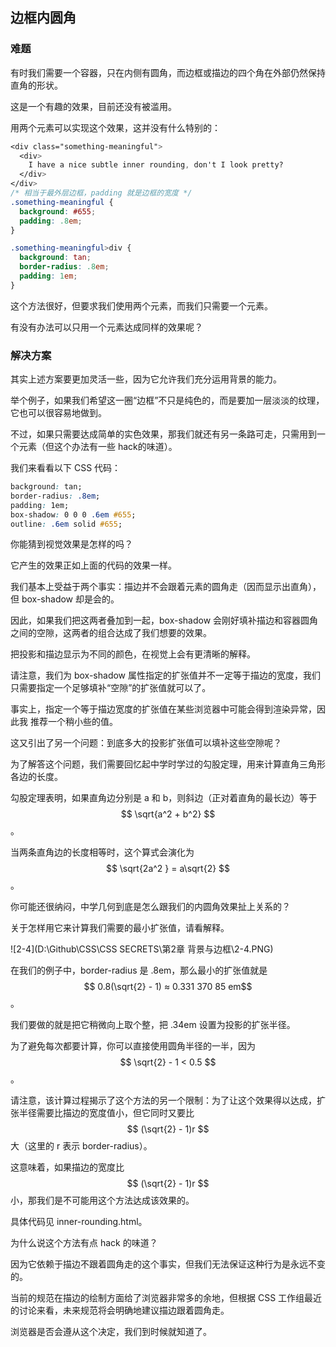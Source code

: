 ## 边框内圆角

### 难题

有时我们需要一个容器，只在内侧有圆角，而边框或描边的四个角在外部仍然保持直角的形状。

这是一个有趣的效果，目前还没有被滥用。

用两个元素可以实现这个效果，这并没有什么特别的：

```css
<div class="something-meaningful">
  <div>
    I have a nice subtle inner rounding, don't I look pretty?
  </div>
</div>
/* 相当于最外层边框，padding 就是边框的宽度 */
.something-meaningful {
  background: #655;
  padding: .8em;
}

.something-meaningful>div {
  background: tan;
  border-radius: .8em;
  padding: 1em;
}
```

这个方法很好，但要求我们使用两个元素，而我们只需要一个元素。

有没有办法可以只用一个元素达成同样的效果呢？



### 解决方案

其实上述方案要更加灵活一些，因为它允许我们充分运用背景的能力。

举个例子，如果我们希望这一圈“边框”不只是纯色的，而是要加一层淡淡的纹理，它也可以很容易地做到。

不过，如果只需要达成简单的实色效果，那我们就还有另一条路可走，只需用到一个元素（但这个办法有一些 hack的味道）。

我们来看看以下 CSS 代码：

```css
background: tan;
border-radius: .8em;
padding: 1em;
box-shadow: 0 0 0 .6em #655;
outline: .6em solid #655;
```

你能猜到视觉效果是怎样的吗？

它产生的效果正如上面的代码的效果一样。

我们基本上受益于两个事实：描边并不会跟着元素的圆角走（因而显示出直角），但 box-shadow 却是会的。

因此，如果我们把这两者叠加到一起，box-shadow 会刚好填补描边和容器圆角之间的空隙，这两者的组合达成了我们想要的效果。

把投影和描边显示为不同的颜色，在视觉上会有更清晰的解释。

请注意，我们为 box-shadow 属性指定的扩张值并不一定等于描边的宽度，我们只需要指定一个足够填补“空隙”的扩张值就可以了。

事实上，指定一个等于描边宽度的扩张值在某些浏览器中可能会得到渲染异常，因此我
推荐一个稍小些的值。

这又引出了另一个问题：到底多大的投影扩张值可以填补这些空隙呢？

为了解答这个问题，我们需要回忆起中学时学过的勾股定理，用来计算直角三角形各边的长度。

勾股定理表明，如果直角边分别是 a 和 b，则斜边（正对着直角的最长边）等于$$ \sqrt{a^2 + b^2} $$。

当两条直角边的长度相等时，这个算式会演化为 $$ \sqrt{2a^2 } = a\sqrt{2} $$。

你可能还很纳闷，中学几何到底是怎么跟我们的内圆角效果扯上关系的？

关于怎样用它来计算我们需要的最小扩张值，请看解释。

![2-4](D:\Github\CSS\CSS SECRETS\第2章 背景与边框\2-4.PNG)

在我们的例子中，border-radius 是 .8em，那么最小的扩张值就是 $$ 0.8(\sqrt{2} - 1) ≈ 0.331 370 85 em ​$$。

我们要做的就是把它稍微向上取个整，把 .34em 设置为投影的扩张半径。

为了避免每次都要计算，你可以直接使用圆角半径的一半，因为 $$ \sqrt{2} - 1 < 0.5 $$。

请注意，该计算过程揭示了这个方法的另一个限制：为了让这个效果得以达成，扩张半径需要比描边的宽度值小，但它同时又要比$$ (\sqrt{2} - 1)r $$ 大（这里的 r 表示 border-radius）。

这意味着，如果描边的宽度比 $$ (\sqrt{2} - 1)r $$ 小，那我们是不可能用这个方法达成该效果的。

具体代码见 inner-rounding.html。



为什么说这个方法有点 hack 的味道？

因为它依赖于描边不跟着圆角走的这个事实，但我们无法保证这种行为是永远不变的。

当前的规范在描边的绘制方面给了浏览器非常多的余地，但根据 CSS 工作组最近的讨论来看，未来规范将会明确地建议描边跟着圆角走。

浏览器是否会遵从这个决定，我们到时候就知道了。